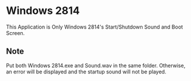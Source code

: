 # Windows 2814
This Application is Only Windows 2814's Start/Shutdown Sound and Boot Screen.

## Note
Put both Windows 2814.exe and Sound.wav in the same folder.
Otherwise, an error will be displayed and the startup sound will not be played.
